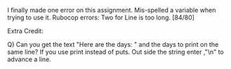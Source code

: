 I finally made one error on this assignment.  Mis-spelled a variable when trying to use it.
Rubocop errors:
Two for Line is too long. [84/80]

Extra Credit:

Q) Can you get the text "Here are the days: " and the days to print on the same line?
If you use print instead of puts. Out side the string enter ,"\n" to advance a line.
